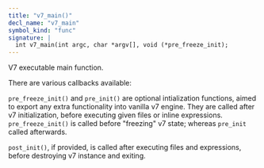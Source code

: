 ```yaml
---
title: "v7_main()"
decl_name: "v7_main"
symbol_kind: "func"
signature: |
  int v7_main(int argc, char *argv[], void (*pre_freeze_init);
---
```


V7 executable main function.

There are various callbacks available:

`pre_freeze_init()` and `pre_init()` are optional intialization functions,
aimed to export any extra functionality into vanilla v7 engine. They are
called after v7 initialization, before executing given files or inline
expressions. `pre_freeze_init()` is called before "freezing" v7 state;
whereas `pre_init` called afterwards.

`post_init()`, if provided, is called after executing files and expressions,
before destroying v7 instance and exiting. 

